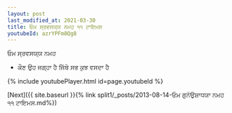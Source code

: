```yaml
---
layout: post
last_modified_at: 2021-03-30
title: ਓਮ ਸ੍ਰਵਸਯ੍ਯ ਨਮਹ ੧੧ ਟਾਇਮਸ
youtubeId: azrYPFm8Qg8
---
```

 
 
 ਓਮ ਸ੍ਰਵਸਯ੍ਯ ਨਮਹ  
 
 -  ਕੌਣ ਉਹ ਜਗ੍ਹਾ ਹੈ ਜਿੱਥੇ ਸਭ ਕੁਝ ਵਸਦਾ ਹੈ 
 
  
 
  
 
 
 
 
 
 


{% include youtubePlayer.html id=page.youtubeId %}
 
[Next]({{ site.baseurl }}{% link  split1/_posts/2013-08-14-ਓਮ ਗੁਨੋਉਸ਼ਾਧਯਾ ਨਮਹ ੧੧ ਟਾਇਮਸ.md%})
 
